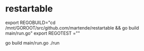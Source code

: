 # restartable

export REGOBUILD="cd /mnt/GOROOT/src/github.com/martende/restartable && go build main/run.go"
export REGOTEST =""

go build main/run.go
./run
